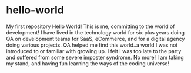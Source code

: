 # hello-world
My first repository 
Hello World! This is me, committing to the world of development! I have lived in the technology world for six plus years doing QA on development teams for SaaS, eCommerce, and for a digital agency doing various projects. QA helped me find this world..a world I was not introduced to or familiar with growing up. I felt I was too late to the party and suffered from some severe imposter syndrome. No more! I am taking my stand, and having fun learning the ways of the coding universe! 
